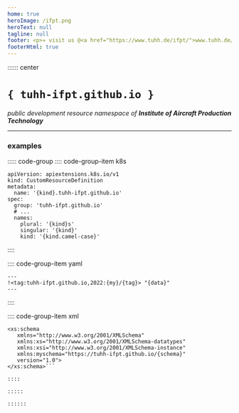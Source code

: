 ```yaml
---
home: true
heroImage: /ifpt.png
heroText: null
tagline: null
footer: <p>✈ visit us @<a href="https://www.tuhh.de/ifpt/">www.tuhh.de/ifpt/</a></p><p>⚖ <a href="/imprint</p>html">imprint</a>
footerHtml: true
---
```


:::::: center
# `{ tuhh-ifpt.github.io }`

*public development resource namespace of **Institute of Aircraft Production Technology***

---

### examples
::::: code-group
:::: code-group-item k8s
```yaml{4,6}
apiVersion: apiextensions.k8s.io/v1
kind: CustomResourceDefinition
metadata:
  name: '{kind}.tuhh-ifpt.github.io'
spec:
  group: 'tuhh-ifpt.github.io'
  # ...
  names:
    plural: '{kind}s'
    singular: '{kind}'
    kind: '{kind.camel-case}'
```
::::

:::: code-group-item yaml

```yaml{2}
---
!<tag:tuhh-ifpt.github.io,2022:{my}/{tag}> "{data}"
---
```

::::

:::: code-group-item xml

```xml{5}
<xs:schema 
   xmlns="http://www.w3.org/2001/XMLSchema" 
   xmlns:xs="http://www.w3.org/2001/XMLSchema-datatypes" 
   xmlns:xsi="http://www.w3.org/2001/XMLSchema-instance"
   xmlns:myschema="https://tuhh-ifpt.github.io/{schema}"
   version="1.0">
</xs:schema>```

::::

:::::

::::::
